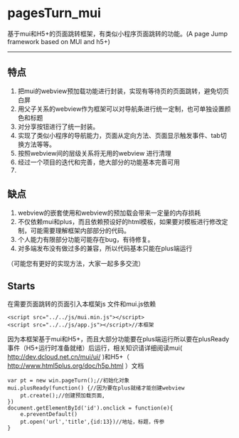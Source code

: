﻿# pagesTurn_mui
基于mui和H5+的页面跳转框架，有类似小程序页面跳转的功能。(A page Jump framework based on MUI and h5+)

---
## 特点
1. 	把mui的webview预加载功能进行封装，实现有等待页的页面跳转，避免切页白屏
2.	用父子关系的webview作为框架可以对导航条进行统一定制，也可单独设置颜色和标题
3.	对分享按钮进行了统一封装。
4.	实现了类似小程序的导航能力，页面从定向方法、页面显示触发事件、tab切换方法等等。
5.	按照webview间的层级关系将无用的webview 进行清理
6.	经过一个项目的迭代和完善，绝大部分的功能基本完善可用
7.	
## 缺点
1. 	webview的嵌套使用和webview的预加载会带来一定量的内存损耗
2.	不仅依赖mui和plus，而且依赖预设好的html模板，如果要对模板进行修改定制，可能需要理解框架内部部分的代码。
3.	个人能力有限部分功能可能存在bug，有待修复。
4.	对多端发布没有做过多的兼容，所以代码基本只能在plus端运行

（可能您有更好的实现方法，大家一起多多交流）

## Starts

在需要页面跳转的页面引入本框架js 文件和mui.js依赖
```
<script src="../../js/mui.min.js"></script>
<script src="../../js/app.js"></script>//本框架

```
因为本框架基于mui和H5+，而且大部分功能要在plus端运行所以要在plusReady事件（H5+运行时准备就绪）后运行，相关知识请详细阅读mui( http://dev.dcloud.net.cn/mui/ui/ )和H5+（ http://www.html5plus.org/doc/h5p.html ）文档
```
var pt = new win.pageTurn();//初始化对象
mui.plusReady(function() {//因为要在plus就绪才能创建webview
	pt.create();//创建预加载页面,
})
document.getElementById('id').onclick = function(e){
    e.preventDefault()
    pt.open('url','title',{id:13})//地址，标题，传参
}
```